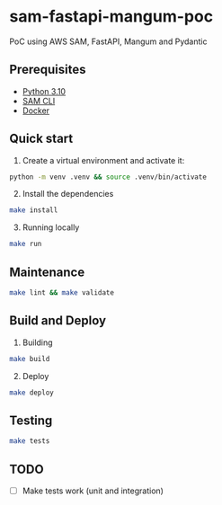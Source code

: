# sam-fastapi-mangum-poc

PoC using AWS SAM, FastAPI, Mangum and Pydantic


## Prerequisites
* [Python 3.10](https://www.python.org/downloads/)
* [SAM CLI](https://docs.aws.amazon.com/serverless-application-model/latest/developerguide/serverless-sam-cli-install.html)
* [Docker](https://hub.docker.com/search/?type=edition&offering=community)

## Quick start

1. Create a virtual environment and activate it:
```bash
python -m venv .venv && source .venv/bin/activate
```

2. Install the dependencies
```bash
make install
```

3. Running locally
```bash
make run
```

## Maintenance

```bash
make lint && make validate
```

## Build and Deploy
1. Building
```bash
make build
```
2. Deploy
```bash
make deploy
```

## Testing
```bash
make tests
```


## TODO
* [ ] Make tests work (unit and integration)
